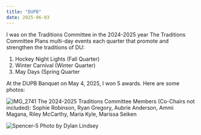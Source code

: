```yaml
---
title: "DUPB"
date: 2025-06-03
---
```


I was on the Traditions Committee in the 2024-2025 year
The Traditions Committee Plans multi-day events each quarter that promote and strengthen the traditions of DU:
1. Hockey Night Lights (Fall Quarter)
2. Winter Carnival (Winter Quarter)
3. May Days (Spring Quarter

At the DUPB Banquet on May 4, 2025, I won 5 awards. Here are some photos:


![IMG_2741](https://github.com/user-attachments/assets/5ea7e613-294c-4d95-b30e-37bcab792ac0)
The 2024-2025 Traditions Committee Members (Co-Chairs not included): Sophie Robinson, Ryan Gregory, Aubrie Anderson, Ammi Magana, Riley McCarthy, Maria Kyle, Marissa Seiken 

![Spencer-5](https://github.com/user-attachments/assets/ecd97384-151e-440d-95b2-f3fb2e10057a)
Photo by Dylan Lindsey
